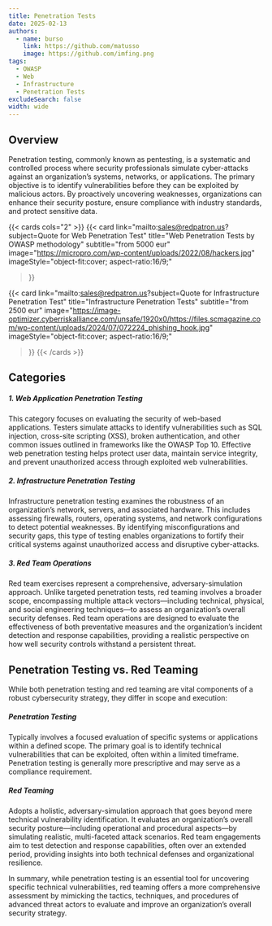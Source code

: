 ```yaml
---
title: Penetration Tests
date: 2025-02-13
authors:
  - name: burso
    link: https://github.com/matusso
    image: https://github.com/imfing.png
tags:
  - OWASP
  - Web
  - Infrastructure
  - Penetration Tests
excludeSearch: false
width: wide
---
```


## Overview

Penetration testing, commonly known as pentesting, is a systematic and controlled process where security professionals simulate cyber-attacks against an organization’s systems, networks, or applications. The primary objective is to identify vulnerabilities before they can be exploited by malicious actors. By proactively uncovering weaknesses, organizations can enhance their security posture, ensure compliance with industry standards, and protect sensitive data.

{{< cards cols="2" >}}
  {{< card
        link="mailto:sales@redpatron.us?subject=Quote for Web Penetration Test"
        title="Web Penetration Tests by OWASP methodology"
        subtitle="from 5000 eur"
        image="https://micropro.com/wp-content/uploads/2022/08/hackers.jpg"
        imageStyle="object-fit:cover; aspect-ratio:16/9;"
  >}}

  {{< card
        link="mailto:sales@redpatron.us?subject=Quote for Infrastructure Penetration Test"
        title="Infrastructure Penetration Tests"
        subtitle="from 2500 eur"
        image="https://image-optimizer.cyberriskalliance.com/unsafe/1920x0/https://files.scmagazine.com/wp-content/uploads/2024/07/072224_phishing_hook.jpg"
        imageStyle="object-fit:cover; aspect-ratio:16/9;"
  >}}
{{< /cards >}}

## Categories

##### 1.	Web Application Penetration Testing
This category focuses on evaluating the security of web-based applications. Testers simulate attacks to identify vulnerabilities such as SQL injection, cross-site scripting (XSS), broken authentication, and other common issues outlined in frameworks like the OWASP Top 10. Effective web penetration testing helps protect user data, maintain service integrity, and prevent unauthorized access through exploited web vulnerabilities.

#####	2.	Infrastructure Penetration Testing
Infrastructure penetration testing examines the robustness of an organization’s network, servers, and associated hardware. This includes assessing firewalls, routers, operating systems, and network configurations to detect potential weaknesses. By identifying misconfigurations and security gaps, this type of testing enables organizations to fortify their critical systems against unauthorized access and disruptive cyber-attacks.

#####	3.	Red Team Operations
Red team exercises represent a comprehensive, adversary-simulation approach. Unlike targeted penetration tests, red teaming involves a broader scope, encompassing multiple attack vectors—including technical, physical, and social engineering techniques—to assess an organization’s overall security defenses. Red team operations are designed to evaluate the effectiveness of both preventative measures and the organization’s incident detection and response capabilities, providing a realistic perspective on how well security controls withstand a persistent threat.

## Penetration Testing vs. Red Teaming

While both penetration testing and red teaming are vital components of a robust cybersecurity strategy, they differ in scope and execution:

#####	Penetration Testing
Typically involves a focused evaluation of specific systems or applications within a defined scope. The primary goal is to identify technical vulnerabilities that can be exploited, often within a limited timeframe. Penetration testing is generally more prescriptive and may serve as a compliance requirement.

#####	Red Teaming
Adopts a holistic, adversary-simulation approach that goes beyond mere technical vulnerability identification. It evaluates an organization’s overall security posture—including operational and procedural aspects—by simulating realistic, multi-faceted attack scenarios. Red team engagements aim to test detection and response capabilities, often over an extended period, providing insights into both technical defenses and organizational resilience.

In summary, while penetration testing is an essential tool for uncovering specific technical vulnerabilities, red teaming offers a more comprehensive assessment by mimicking the tactics, techniques, and procedures of advanced threat actors to evaluate and improve an organization’s overall security strategy.


